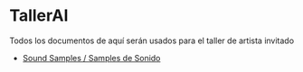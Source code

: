# TallerAI
Todos los documentos de aquí serán usados para el taller de artista invitado
+ [Sound Samples / Samples de Sonido](Voice/README.md)
